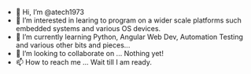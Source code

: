 - 👋 Hi, I’m @atech1973
- 👀 I’m interested in learing to program on a wider scale platforms such embedded systems and various OS devices.
- 🌱 I’m currently learning Python, Angular Web Dev, Automation Testing and various other bits and pieces...
- 💞️ I’m looking to collaborate on ... Nothing yet!
- 📫 How to reach me ... Wait till I am ready.

<!---
atech1973/atech1973 is a ✨ special ✨ repository because its `README.md` (this file) appears on your GitHub profile.
You can click the Preview link to take a look at your changes.
--->
